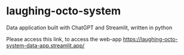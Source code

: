 # laughing-octo-system
Data application built with ChatGPT and Streamlit, written in python

Please access this link, to access the web-app  https://laughing-octo-system-data-app.streamlit.app/
